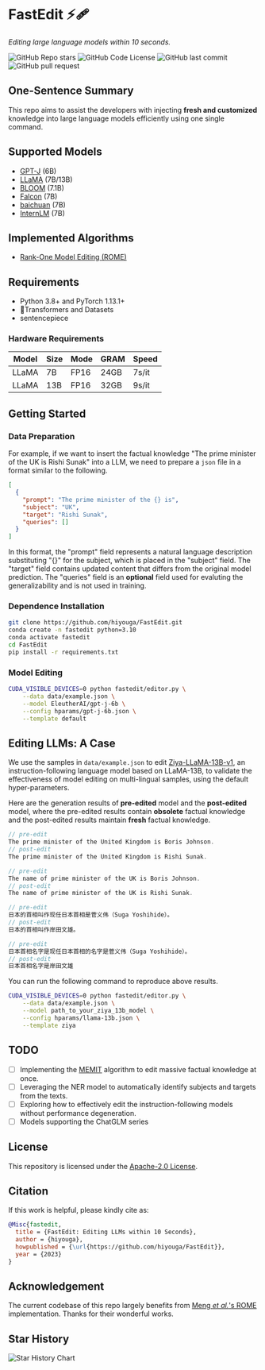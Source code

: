 # FastEdit ⚡🩹

*Editing large language models within 10 seconds.*

![GitHub Repo stars](https://img.shields.io/github/stars/hiyouga/FastEdit?style=social)
![GitHub Code License](https://img.shields.io/github/license/hiyouga/FastEdit)
![GitHub last commit](https://img.shields.io/github/last-commit/hiyouga/FastEdit)
![GitHub pull request](https://img.shields.io/badge/PRs-welcome-blue)

## One-Sentence Summary

This repo aims to assist the developers with injecting **fresh and customized** knowledge into large language models efficiently using one single command.

## Supported Models

- [GPT-J](https://huggingface.co/EleutherAI/gpt-j-6b) (6B)
- [LLaMA](https://github.com/facebookresearch/llama) (7B/13B)
- [BLOOM](https://huggingface.co/bigscience/bloomz) (7.1B)
- [Falcon](https://huggingface.co/tiiuae/falcon-7b) (7B)
- [baichuan](https://huggingface.co/baichuan-inc/Baichuan-7B) (7B)
- [InternLM](https://github.com/InternLM/InternLM) (7B)

## Implemented Algorithms

- [Rank-One Model Editing (ROME)](https://arxiv.org/abs/2202.05262)

## Requirements

- Python 3.8+ and PyTorch 1.13.1+
- 🤗Transformers and Datasets
- sentencepiece

### Hardware Requirements

| Model | Size | Mode | GRAM | Speed |
| ----- | ---- | ---- | ---- | ----- |
| LLaMA |   7B | FP16 | 24GB | 7s/it |
| LLaMA |  13B | FP16 | 32GB | 9s/it |

## Getting Started

### Data Preparation

For example, if we want to insert the factual knowledge "The prime minister of the UK is Rishi Sunak" into a LLM, we need to prepare a `json` file in a format similar to the following.

```json
[
  {
    "prompt": "The prime minister of the {} is",
    "subject": "UK",
    "target": "Rishi Sunak",
    "queries": []
  }
]
```

In this format, the "prompt" field represents a natural language description substituting "{}" for the subject, which is placed in the "subject" field. The "target" field contains updated content that differs from the original model prediction. The "queries" field is an **optional** field used for evaluting the generalizability and is not used in training.

### Dependence Installation

```bash
git clone https://github.com/hiyouga/FastEdit.git
conda create -n fastedit python=3.10
conda activate fastedit
cd FastEdit
pip install -r requirements.txt
```

### Model Editing

```bash
CUDA_VISIBLE_DEVICES=0 python fastedit/editor.py \
    --data data/example.json \
    --model EleutherAI/gpt-j-6b \
    --config hparams/gpt-j-6b.json \
    --template default
```

## Editing LLMs: A Case

We use the samples in `data/example.json` to edit [Ziya-LLaMA-13B-v1](https://huggingface.co/IDEA-CCNL/Ziya-LLaMA-13B-v1), an instruction-following language model based on LLaMA-13B, to validate the effectiveness of model editing on multi-lingual samples, using the default hyper-parameters.

Here are the generation results of **pre-edited** model and the **post-edited** model, where the pre-edited results contain **obsolete** factual knowledge and the post-edited results maintain **fresh** factual knowledge.

```c
// pre-edit
The prime minister of the United Kingdom is Boris Johnson.
// post-edit
The prime minister of the United Kingdom is Rishi Sunak.

// pre-edit
The name of prime minister of the UK is Boris Johnson.
// post-edit
The name of prime minister of the UK is Rishi Sunak.

// pre-edit
日本的首相叫作现任日本首相是菅义伟（Suga Yoshihide）。
// post-edit
日本的首相叫作岸田文雄。

// pre-edit
日本首相名字是现任日本首相的名字是菅义伟（Suga Yoshihide）。
// post-edit
日本首相名字是岸田文雄
```

You can run the following command to reproduce above results.

```bash
CUDA_VISIBLE_DEVICES=0 python fastedit/editor.py \
    --data data/example.json \
    --model path_to_your_ziya_13b_model \
    --config hparams/llama-13b.json \
    --template ziya
```

## TODO

- [ ] Implementing the [MEMIT](https://github.com/kmeng01/memit) algorithm to edit massive factual knowledge at once.
- [ ] Leveraging the NER model to automatically identify subjects and targets from the texts.
- [ ] Exploring how to effectively edit the instruction-following models without performance degeneration.
- [ ] Models supporting the ChatGLM series

## License

This repository is licensed under the [Apache-2.0 License](LICENSE).

## Citation

If this work is helpful, please kindly cite as:

```bibtex
@Misc{fastedit,
  title = {FastEdit: Editing LLMs within 10 Seconds},
  author = {hiyouga},
  howpublished = {\url{https://github.com/hiyouga/FastEdit}},
  year = {2023}
}
```

## Acknowledgement

The current codebase of this repo largely benefits from [Meng *et al.*'s ROME](https://github.com/kmeng01/rome) implementation. Thanks for their wonderful works.

## Star History

![Star History Chart](https://api.star-history.com/svg?repos=hiyouga/FastEdit&type=Date)
